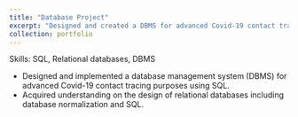```yaml
---
title: "Database Project"
excerpt: "Designed and created a DBMS for advanced Covid-19 contact tracing \n Skills: SQL, Relational databases, DBMS<br/>"
collection: portfolio
---
```


Skills: SQL, Relational databases, DBMS

- Designed and implemented a database management system (DBMS) for advanced Covid-19 contact tracing
  purposes using SQL.
- Acquired understanding on the design of relational databases including database normalization and SQL.

